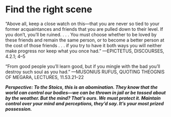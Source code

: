 # Find the right scene

“Above all, keep a close watch on this—that you are never so tied to your former acquaintances and friends that you are pulled down to their level. If you don’t, you’ll be ruined. . . . You must choose whether to be loved by these friends and remain the same person, or to become a better person at the cost of those friends . . . if you try to have it both ways you will neither make progress nor keep what you once had.”
—EPICTETUS, DISCOURSES, 4.2.1; 4–5 

“From good people you’ll learn good, but if you mingle with the bad you’ll destroy such soul as you had.”
—MUSONIUS RUFUS, QUOTING THEOGNIS OF MEGARA, LECTURES, 11.53.21–22

***Perspective: To the Stoics, this is an abomination. They know that the world can control our bodies—we can be thrown in jail or be tossed about by the weather. But the mind? That’s ours. We must protect it. Maintain control over your mind and perceptions, they’d say. It’s your most prized possession.***